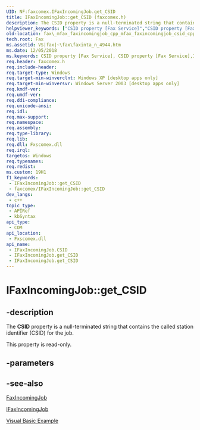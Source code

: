 ```yaml
---
UID: NF:faxcomex.IFaxIncomingJob.get_CSID
title: IFaxIncomingJob::get_CSID (faxcomex.h)
description: The CSID property is a null-terminated string that contains the called station identifier (CSID) for the job.
helpviewer_keywords: ["CSID property [Fax Service]","CSID property [Fax Service]","IFaxIncomingJob interface","IFaxIncomingJob interface [Fax Service]","CSID property","IFaxIncomingJob.CSID","IFaxIncomingJob.get_CSID","IFaxIncomingJob::CSID","IFaxIncomingJob::get_CSID","_mfax_faxincomingjob.csid","fax._mfax_faxincomingjob_cpp_mfax_faxincomingjob_csid_cpp","fax._mfax_faxincomingjob_csid","faxcomex/IFaxIncomingJob::CSID","faxcomex/IFaxIncomingJob::get_CSID","get_CSID"]
old-location: fax\_mfax_faxincomingjob_cpp_mfax_faxincomingjob_csid_cpp.htm
tech.root: Fax
ms.assetid: VS|fax|~\fax\faxinta_n_4944.htm
ms.date: 12/05/2018
ms.keywords: CSID property [Fax Service], CSID property [Fax Service],IFaxIncomingJob interface, IFaxIncomingJob interface [Fax Service],CSID property, IFaxIncomingJob.CSID, IFaxIncomingJob.get_CSID, IFaxIncomingJob::CSID, IFaxIncomingJob::get_CSID, _mfax_faxincomingjob.csid, fax._mfax_faxincomingjob_cpp_mfax_faxincomingjob_csid_cpp, fax._mfax_faxincomingjob_csid, faxcomex/IFaxIncomingJob::CSID, faxcomex/IFaxIncomingJob::get_CSID, get_CSID
req.header: faxcomex.h
req.include-header: 
req.target-type: Windows
req.target-min-winverclnt: Windows XP [desktop apps only]
req.target-min-winversvr: Windows Server 2003 [desktop apps only]
req.kmdf-ver: 
req.umdf-ver: 
req.ddi-compliance: 
req.unicode-ansi: 
req.idl: 
req.max-support: 
req.namespace: 
req.assembly: 
req.type-library: 
req.lib: 
req.dll: Fxscomex.dll
req.irql: 
targetos: Windows
req.typenames: 
req.redist: 
ms.custom: 19H1
f1_keywords:
 - IFaxIncomingJob::get_CSID
 - faxcomex/IFaxIncomingJob::get_CSID
dev_langs:
 - c++
topic_type:
 - APIRef
 - kbSyntax
api_type:
 - COM
api_location:
 - Fxscomex.dll
api_name:
 - IFaxIncomingJob.CSID
 - IFaxIncomingJob.get_CSID
 - IFaxIncomingJob.get_CSID
---
```


# IFaxIncomingJob::get_CSID


## -description

The <b>CSID</b> property is a null-terminated string that contains the called station identifier (CSID) for the job.

This property is read-only.

## -parameters

## -see-also

<a href="https://docs.microsoft.com/previous-versions/windows/desktop/fax/-mfax-faxincomingjob">FaxIncomingJob</a>



<a href="https://docs.microsoft.com/previous-versions/windows/desktop/api/faxcomex/nn-faxcomex-ifaxincomingjob">IFaxIncomingJob</a>



<a href="https://docs.microsoft.com/previous-versions/windows/desktop/fax/-mfax-managing-the-incoming-queue">Visual Basic Example</a>

